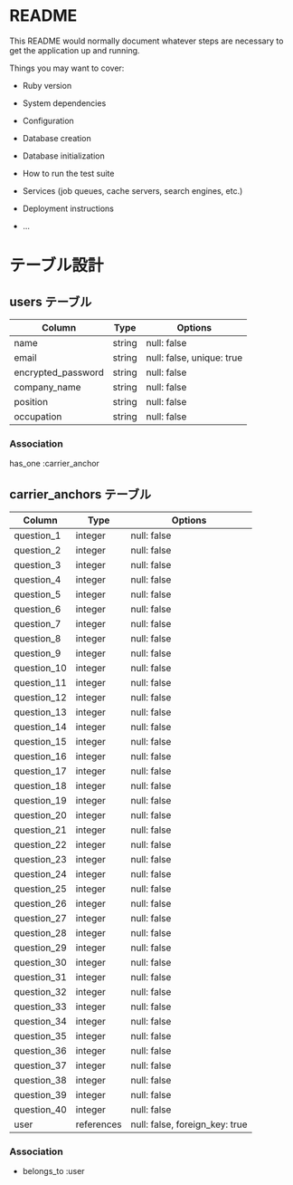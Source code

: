 # README

This README would normally document whatever steps are necessary to get the
application up and running.

Things you may want to cover:

* Ruby version

* System dependencies

* Configuration

* Database creation

* Database initialization

* How to run the test suite

* Services (job queues, cache servers, search engines, etc.)

* Deployment instructions

* ...
# テーブル設計

## users テーブル

| Column                  | Type   | Options                   |
| ----------------------- | ------ | ------------------------- |
| name                    | string | null: false               |
| email                   | string | null: false, unique: true |
| encrypted_password      | string | null: false               |
| company_name            | string | null: false               |
| position                | string | null: false               |
| occupation              | string | null: false               |

### Association
 has_one :carrier_anchor

## carrier_anchors テーブル
| Column             | Type       | Options                        |
| -------------------| ---------- | ------------------------------ |
| question_1         | integer    | null: false                    |
| question_2         | integer    | null: false                    |
| question_3         | integer    | null: false                    |
| question_4         | integer    | null: false                    |
| question_5         | integer    | null: false                    |
| question_6         | integer    | null: false                    |
| question_7         | integer    | null: false                    |
| question_8         | integer    | null: false                    |
| question_9         | integer    | null: false                    |
| question_10        | integer    | null: false                    |
| question_11        | integer    | null: false                    |
| question_12        | integer    | null: false                    |
| question_13        | integer    | null: false                    |
| question_14        | integer    | null: false                    |
| question_15        | integer    | null: false                    |
| question_16        | integer    | null: false                    |
| question_17        | integer    | null: false                    |
| question_18        | integer    | null: false                    |
| question_19        | integer    | null: false                    |
| question_20        | integer    | null: false                    |
| question_21        | integer    | null: false                    |
| question_22        | integer    | null: false                    |
| question_23        | integer    | null: false                    |
| question_24        | integer    | null: false                    |
| question_25        | integer    | null: false                    |
| question_26        | integer    | null: false                    |
| question_27        | integer    | null: false                    |
| question_28        | integer    | null: false                    |
| question_29        | integer    | null: false                    |
| question_30        | integer    | null: false                    |
| question_31        | integer    | null: false                    |
| question_32        | integer    | null: false                    |
| question_33        | integer    | null: false                    |
| question_34        | integer    | null: false                    |
| question_35        | integer    | null: false                    |
| question_36        | integer    | null: false                    |
| question_37        | integer    | null: false                    |
| question_38        | integer    | null: false                    |
| question_39        | integer    | null: false                    |
| question_40        | integer    | null: false                    |
| user               | references | null: false, foreign_key: true |

### Association
- belongs_to :user

